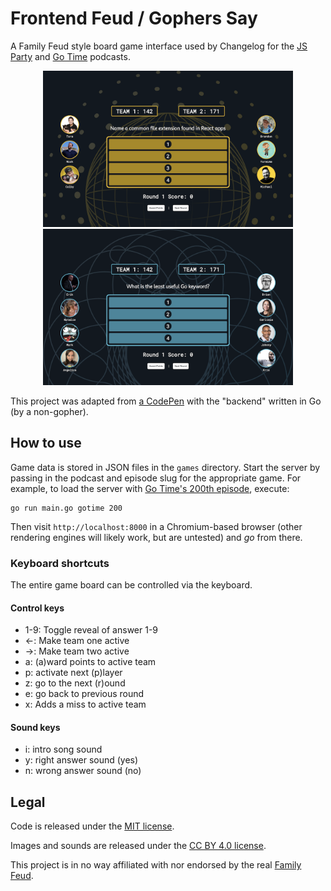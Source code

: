 # Frontend Feud / Gophers Say

A Family Feud style board game interface used by Changelog for the [JS Party](https://jsparty.fm) and [Go Time](https://gotime.fm) podcasts.

<div align="center">
	<img width="400" src="https://github.com/thechangelog/survey-game/raw/main/static/images/jsparty-example.png" alt="JS Party Example">
	<img width="400" src="https://github.com/thechangelog/survey-game/raw/main/static/images/gotime-example.png" alt="Go Time Example">
</div>

This project was adapted from [a CodePen](https://codepen.io/nicholasjackson827/pen/vLyLqg) with the "backend" written in Go (by a non-gopher).

## How to use

Game data is stored in JSON files in the `games` directory. Start the server by passing in the podcast and episode slug for the appropriate game. For example, to load the server with [Go Time's 200th episode](https://gotime.fm/200), execute:

```
go run main.go gotime 200
```

Then visit `http://localhost:8000` in a Chromium-based browser (other rendering engines will likely work, but are untested) and _go_ from there.

### Keyboard shortcuts

The entire game board can be controlled via the keyboard.

#### Control keys

- 1-9: Toggle reveal of answer 1-9
- ←: Make team one active
- →: Make team two active
- a: (a)ward points to active team
- p: activate next (p)layer
- z: go to the next (r)ound
- e: go back to previous round
- x: Adds a miss to active team

#### Sound keys

- i: intro song sound
- y: right answer sound (yes)
- n: wrong answer sound (no)


## Legal

Code is released under the [MIT license](/LICENSE).

Images and sounds are released under the [CC BY 4.0 license](https://creativecommons.org/licenses/by/4.0/).

This project is in no way affiliated with nor endorsed by the real [Family Feud](https://www.familyfeud.com).
